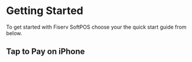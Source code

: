 # Getting Started

To get started with Fiserv SoftPOS choose your the quick start guide from below.
 
## Tap to Pay on iPhone

<!-- type: row -->

<!-- type: card
title: Quickstart for the Tap to Pay on iPhone SDK by Fiserv
description: This Package is an SDK that facilitates enabling Apple's Tap To Pay on iPhone functionality in your own app. With just a bit of configuration and a few lines of code, your iPhone app will be able to securely accept contactless payments on a supported iPhone without any additional hardware (e.g. POS terminal, external card reader device, etc.)
link: ?path=docs/TTP/Apple-Pay/Apple-Pay-Getting-Started.md
-->

<!-- type: card
title: Sample iPhone Application
description: This sample Swift app demonstrates the capabilities of Apple's Tap To Pay on iPhone functionality, leveraging Fiserv's TTP SDK
link: ?path=docs/TTP/Apple-Pay/iPhone-Sample-App-by-Fiserv.md
-->

<!-- type: row-end -->
